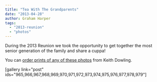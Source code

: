 ```yaml
---
title: "Tea With The Grandparents"
date: "2013-04-28"
author: Graham Harper
tags:
  - "2013-reunion"
  - "photos"
---
```


During the 2013 Reunion we took the opportunity to get together the most senior generation of the family and share a cuppa!

You can [order prints of any of these photos](http://keithdowlingphotography.zenfolio.com/p351210553) from Keith Dowling.

\[gallery link="post" ids="965,966,967,968,969,970,971,972,973,974,975,976,977,978,979"\]
